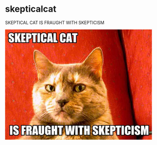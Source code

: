 skepticalcat
============

SKEPTICAL CAT IS FRAUGHT WITH SKEPTICISM

<img src="https://raw.githubusercontent.com/jacksonh/skepticalcat/refs/heads/master/skepticalcat.jpg" />
